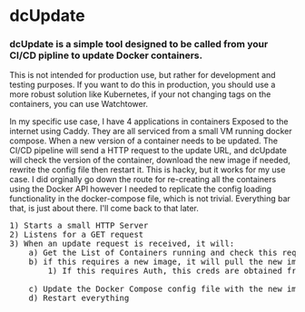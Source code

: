 # dcUpdate

### dcUpdate is a simple tool designed to be called from your CI/CD pipline to update Docker containers. 

This is not intended for production use, but rather for development and testing purposes. If you want to do this in production, you should use a more robust solution like Kubernetes, if your not changing tags on the containers, you can use Watchtower.

In my specific use case, I have 4 applications in containers Exposed to the internet using Caddy. They are all serviced from a small VM running docker compose. When a new version of a container needs to be updated. The CI/CD pipeline will send a HTTP request to the update URL, and dcUpdate will check the version of the container, download the new image if needed, rewrite the config file then restart it. This is hacky, but it works for my use case. I did orginally go down the route for re-creating all the containers using the Docker API however I needed to replicate the config loading functionality in the docker-compose file, which is not trivial. Everything bar that, is just about there.  I'll come back to that later. 

<pre>
1) Starts a small HTTP Server
2) Listens for a GET request
3) When an update request is received, it will:
    a) Get the List of Containers running and check this requests for the container name
    b) if this requires a new image, it will pull the new image. 
        1) If this requires Auth, this creds are obtained from an ENV variable

    c) Update the Docker Compose config file with the new image tag
    d) Restart everything
</pre>
